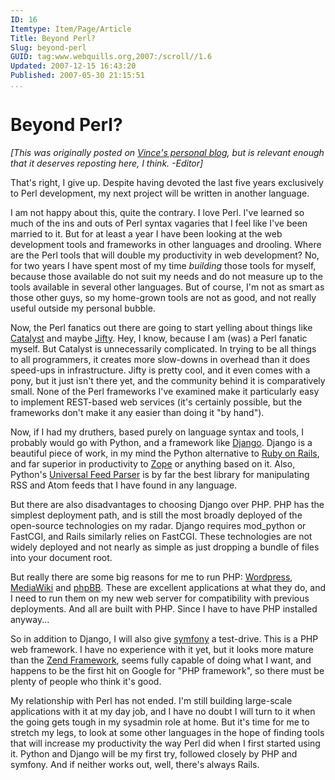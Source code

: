 ```yaml
---
ID: 16  
Itemtype: Item/Page/Article
Title: Beyond Perl?  
Slug: beyond-perl  
GUID: tag:www.webquills.org,2007:/scroll//1.6  
Updated: 2007-12-15 16:43:20  
Published: 2007-05-30 21:15:51
...
```


# Beyond Perl?
<em>[This was originally posted on <a href="http://whatvincedid.blogspot.com">Vince's personal blog</a>, but is relevant enough that it deserves reposting here, I think. -Editor]</em>

That's right, I give up. Despite having devoted the last five years exclusively to Perl development, my next project will be written in another language.

I am not happy about this, quite the contrary. I love Perl. I've learned so much of the ins and outs of Perl syntax vagaries that I feel like I've been married to it. But for at least a year I have been looking at the web development tools and frameworks in other languages and drooling. Where are the Perl tools that will double my productivity in web development? No, for two years I have spent most of my time <em>building</em> those tools for myself, because those available do not suit my needs and do not measure up to the tools available in several other languages. But of course, I'm not as smart as those other guys, so my home-grown tools are not as good, and not really useful outside my personal bubble.

Now, the Perl fanatics out there are going to start yelling about things like <a href="http://www.catalystframework.org/">Catalyst</a> and maybe <a href="http://jifty.org/view/HomePage">Jifty</a>. Hey, I know, because I am (was) a Perl fanatic myself. But Catalyst is unnecessarily complicated. In trying to be all things to all programmers, it creates more slow-downs in overhead than it does speed-ups in infrastructure. Jifty is pretty cool, and it even comes with a pony, but it just isn't there yet, and the community behind it is comparatively small. None of the Perl frameworks I've examined make it particularly easy to implement REST-based web services (it's certainly possible, but the frameworks don't make it any easier than doing it "by hand").

Now, if I had my druthers, based purely on language syntax and tools, I probably would go with Python, and a framework like <a href="http://www.djangoproject.com/">Django</a>. Django is a beautiful piece of work, in my mind the Python alternative to <a href="http://www.rubyonrails.org/">Ruby on Rails</a>, and far superior in productivity to <a href="http://zope.org/">Zope</a> or anything based on it. Also, Python's <a href="http://www.feedparser.org/">Universal Feed Parser</a> is by far the best library for manipulating RSS and Atom feeds that I have found in any language.

But there are also disadvantages to choosing Django over PHP. PHP has the simplest deployment path, and is still the most broadly deployed of the open-source technologies on my radar. Django requires mod_python or FastCGI, and Rails similarly relies on FastCGI. These technologies are not widely deployed and not nearly as simple as just dropping a bundle of files into your document root.

But really there are some big reasons for me to run PHP: <a href="http://www.wordpress.org" title="Wordpress">Wordpress</a>, <a href="http://www.mediawiki.org/wiki/MediaWiki">MediaWiki</a> and <a href="http://www.phpbb.com/">phpBB</a>. These are excellent applications at what they do, and I need to run them on my new web server for compatibility with previous deployments. And all are built with PHP. Since I have to have PHP installed anyway...

So in addition to Django, I will also give <a href="http://www.symfony-project.com/">symfony</a> a test-drive. This is a PHP web framework. I have no experience with it yet, but it looks more mature than the <a href="http://framework.zend.com">Zend Framework</a>, seems fully capable of doing what I want, and happens to be the first hit on Google for "PHP framework", so there must be plenty of people who think it's good.

My relationship with Perl has not ended. I'm still building large-scale applications with it at my day job, and I have no doubt I will turn to it when the going gets tough in my sysadmin role at home. But it's time for me to stretch my legs, to look at some other languages in the hope of finding tools that will increase my productivity the way Perl did when I first started using it. Python and Django will be my first try, followed closely by PHP and symfony. And if neither works out, well, there's always Rails.



